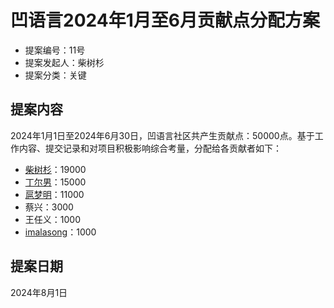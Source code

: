 # 凹语言2024年1月至6月贡献点分配方案

- 提案编号：11号
- 提案发起人：柴树杉
- 提案分类：关键

## 提案内容

2024年1月1日至2024年6月30日，凹语言社区共产生贡献点：50000点。基于工作内容、提交记录和对项目积极影响综合考量，分配给各贡献者如下：

- [柴树杉](https://gitee.com/chai2010)：19000
- [丁尔男](https://gitee.com/DingErNan)：15000
- [扈梦明](https://gitee.com/ohxxx)：11000
- 蔡兴：3000
- 王任义：1000
- [imalasong](https://gitee.com/imalasong)：1000

## 提案日期

2024年8月1日

